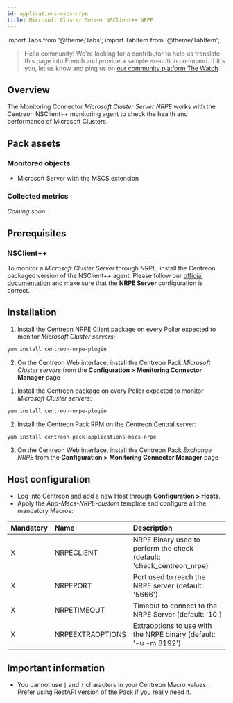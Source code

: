```yaml
---
id: applications-mscs-nrpe
title: Microsoft Cluster Server NSClient++ NRPE
---
```

import Tabs from '@theme/Tabs';
import TabItem from '@theme/TabItem';


> Hello community! We're looking for a contributor to help us translate this 
page into French and provide a sample execution command. If it's you, let us 
know and ping us on [our community platform The Watch](https://thewatch.centreon.com/).

## Overview

The Monitoring Connector *Microsoft Cluster Server NRPE* works with the Centreon NSClient++ monitoring
agent to check the health and performance of Microsoft Clusters.

## Pack assets

### Monitored objects

* Microsoft Server with the MSCS extension

### Collected metrics

*Coming soon*

## Prerequisites

### NSClient++

To monitor a *Microsoft Cluster Server* through NRPE, install the Centreon packaged version 
of the NSClient++ agent. Please follow our [official documentation](../getting-started/how-to-guides/centreon-nsclient-tutorial.md) 
and make sure that the **NRPE Server** configuration is correct. 

## Installation 

<Tabs groupId="sync">
<TabItem value="Online License" label="Online License">

1. Install the Centreon NRPE Client package on every Poller expected to monitor *Microsoft Cluster servers*:

```bash
yum install centreon-nrpe-plugin
```

2. On the Centreon Web interface, install the Centreon Pack *Microsoft Cluster servers* 
from the **Configuration > Monitoring Connector Manager** page

</TabItem>
<TabItem value="Offline License" label="Offline License">

1. Install the Centreon package on every Poller expected to monitor *Microsoft Cluster servers*:

```bash
yum install centreon-nrpe-plugin
```

2. Install the Centreon Pack RPM on the Centreon Central server:

```bash
yum install centreon-pack-applications-mscs-nrpe
```

3. On the Centreon Web interface, install the Centreon Pack *Exchange NRPE* 
from the **Configuration > Monitoring Connector Manager** page

</TabItem>
</Tabs>

## Host configuration

* Log into Centreon and add a new Host through **Configuration > Hosts**.
* Apply the *App-Mscs-NRPE-custom* template and configure all the mandatory Macros:

| Mandatory | Name             | Description                                                            |
| :-------- | :--------------- | :--------------------------------------------------------------------- |
| X         | NRPECLIENT       | NRPE Binary used to perform the check (default: 'check_centreon_nrpe)  | 
| X         | NRPEPORT         | Port used to reach the NRPE server (default: '5666')                   |
| X         | NRPETIMEOUT      | Timeout to connect to the NRPE Server (default: '10')                  |
| X         | NRPEEXTRAOPTIONS | Extraoptions to use with the NRPE binary (default: '-u -m 8192')       |

## Important information

* You cannot use `|` and `!` characters in your Centreon Macro values. 
Prefer using RestAPI version of the Pack if you really need it. 
